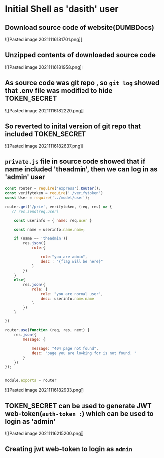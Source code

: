 # Initial Shell as 'dasith' user
## Download source code of website(DUMBDocs)
![[Pasted image 20211116181701.png]]
## Unzipped contents of downloaded source code
![[Pasted image 20211116181958.png]]
## As source code was git repo , so `git log` showed that .env file was modified to hide TOKEN_SECRET
![[Pasted image 20211116182220.png]]
## So reverted to inital version of git repo that included TOKEN_SECRET
![[Pasted image 20211116182637.png]]
## `private.js` file in source code showed that if name included 'theadmin', then we can log in as 'admin' user
```javascript
const router = require('express').Router();
const verifytoken = require('./verifytoken')
const User = require('../model/user');

router.get('/priv', verifytoken, (req, res) => {
   // res.send(req.user)

    const userinfo = { name: req.user }

    const name = userinfo.name.name;

    if (name == 'theadmin'){
        res.json({
            role:{

                role:"you are admin",
                desc : "{flag will be here}"
            }
        })
    }
    else{
        res.json({
            role: {
                role: "you are normal user",
                desc: userinfo.name.name
            }
        })
    }

})

router.use(function (req, res, next) {
    res.json({
        message: {

            message: "404 page not found",
            desc: "page you are looking for is not found. "
        }
    })
});


module.exports = router
```
![[Pasted image 20211116182933.png]]
## TOKEN_SECRET can be used to generate JWT web-token(`auth-token :`) which can be used to login as 'admin'
![[Pasted image 20211116215200.png]]
## Creating jwt web-token to login as `admin`